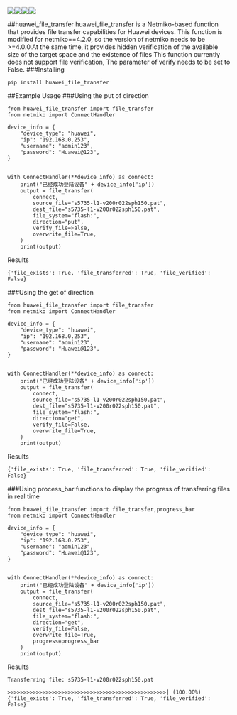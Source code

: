 <img src="https://img.shields.io/badge/Python-3.6-blue.svg"><img src="https://img.shields.io/badge/Python-3.7-blue.svg"><img src="https://img.shields.io/badge/Python-3.8-blue.svg"><img src="https://img.shields.io/badge/Python-3.9-blue.svg">


##huawei_file_transfer
huawei_file_transfer is a Netmiko-based function that provides file transfer capabilities for Huawei devices. This function is modified for netmiko==4.2.0, so the version of netmiko needs to be >=4.0.0.At the same time, it provides hidden verification of the available size of the target space and the existence of files
This function currently does not support file verification, The parameter of verify needs to be set to False.
###Installing
```commandline
pip install huawei_file_transfer
```
##Example Usage
###Using the put of direction
```python3
from huawei_file_transfer import file_transfer
from netmiko import ConnectHandler

device_info = {
    "device_type": "huawei",
    "ip": "192.168.0.253",
    "username": "admin123",
    "password": "Huawei@123",
}


with ConnectHandler(**device_info) as connect:
    print("已经成功登陆设备" + device_info['ip'])
    output = file_transfer(
        connect,
        source_file="s5735-l1-v200r022sph150.pat",
        dest_file="s5735-l1-v200r022sph150.pat",
        file_system="flash:",
        direction="put",
        verify_file=False,
        overwrite_file=True,
    )
    print(output)
```
Results
```dict
{'file_exists': True, 'file_transferred': True, 'file_verified': False}
```
###Using the get of direction
```python3
from huawei_file_transfer import file_transfer
from netmiko import ConnectHandler

device_info = {
    "device_type": "huawei",
    "ip": "192.168.0.253",
    "username": "admin123",
    "password": "Huawei@123",
}


with ConnectHandler(**device_info) as connect:
    print("已经成功登陆设备" + device_info['ip'])
    output = file_transfer(
        connect,
        source_file="s5735-l1-v200r022sph150.pat",
        dest_file="s5735-l1-v200r022sph150.pat",
        file_system="flash:",
        direction="get",
        verify_file=False,
        overwrite_file=True,
    )
    print(output)
```
Results
```dict
{'file_exists': True, 'file_transferred': True, 'file_verified': False}
```
###Using process_bar functions to display the progress of transferring files in real time
```python3
from huawei_file_transfer import file_transfer,progress_bar
from netmiko import ConnectHandler

device_info = {
    "device_type": "huawei",
    "ip": "192.168.0.253",
    "username": "admin123",
    "password": "Huawei@123",
}


with ConnectHandler(**device_info) as connect:
    print("已经成功登陆设备" + device_info['ip'])
    output = file_transfer(
        connect,
        source_file="s5735-l1-v200r022sph150.pat",
        dest_file="s5735-l1-v200r022sph150.pat",
        file_system="flash:",
        direction="get",
        verify_file=False,
        overwrite_file=True,
        progress=progress_bar
    )
    print(output)
```
Results
```text
Transferring file: s5735-l1-v200r022sph150.pat

>>>>>>>>>>>>>>>>>>>>>>>>>>>>>>>>>>>>>>>>>>>>>>>>>>| (100.00%)
{'file_exists': True, 'file_transferred': True, 'file_verified': False}
```
